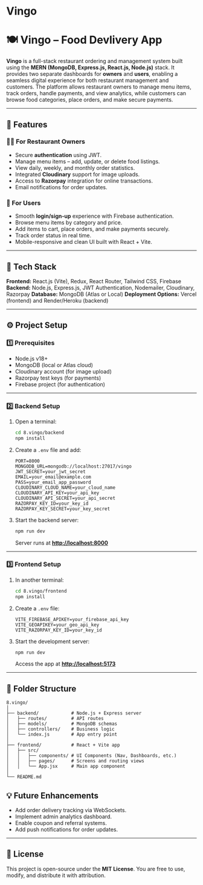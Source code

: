 # Vingo

# 🍽️ Vingo – Food Devlivery App

**Vingo** is a full-stack restaurant ordering and management system built using the **MERN (MongoDB, Express.js, React.js, Node.js)** stack.
It provides two separate dashboards for **owners** and **users**, enabling a seamless digital experience for both restaurant management and customers.
The platform allows restaurant owners to manage menu items, track orders, handle payments, and view analytics, while customers can browse food categories, place orders, and make secure payments.

---

## 🚀 Features

### 👨‍💼 For Restaurant Owners

* Secure **authentication** using JWT.
* Manage menu items – add, update, or delete food listings.
* View daily, weekly, and monthly order statistics.
* Integrated **Cloudinary** support for image uploads.
* Access to **Razorpay** integration for online transactions.
* Email notifications for order updates.

### 🍴 For Users

* Smooth **login/sign-up** experience with Firebase authentication.
* Browse menu items by category and price.
* Add items to cart, place orders, and make payments securely.
* Track order status in real time.
* Mobile-responsive and clean UI built with React + Vite.

---

## 🧰 Tech Stack

**Frontend:** React.js (Vite), Redux, React Router, Tailwind CSS, Firebase
**Backend:** Node.js, Express.js, JWT Authentication, Nodemailer, Cloudinary, Razorpay
**Database:** MongoDB (Atlas or Local)
**Deployment Options:** Vercel (frontend) and Render/Heroku (backend)

---

## ⚙️ Project Setup

### 1️⃣ Prerequisites

* Node.js v18+
* MongoDB (local or Atlas cloud)
* Cloudinary account (for image upload)
* Razorpay test keys (for payments)
* Firebase project (for authentication)

---

### 2️⃣ Backend Setup

1. Open a terminal:

   ```bash
   cd 8.vingo/backend
   npm install
   ```
2. Create a `.env` file and add:

   ```env
   PORT=8000
   MONGODB_URL=mongodb://localhost:27017/vingo
   JWT_SECRET=your_jwt_secret
   EMAIL=your_email@example.com
   PASS=your_email_app_password
   CLOUDINARY_CLOUD_NAME=your_cloud_name
   CLOUDINARY_API_KEY=your_api_key
   CLOUDINARY_API_SECRET=your_api_secret
   RAZORPAY_KEY_ID=your_key_id
   RAZORPAY_KEY_SECRET=your_key_secret
   ```
3. Start the backend server:

   ```bash
   npm run dev
   ```

   Server runs at **[http://localhost:8000](http://localhost:8000)**

---

### 3️⃣ Frontend Setup

1. In another terminal:

   ```bash
   cd 8.vingo/frontend
   npm install
   ```
2. Create a `.env` file:

   ```env
   VITE_FIREBASE_APIKEY=your_firebase_api_key
   VITE_GEOAPIKEY=your_geo_api_key
   VITE_RAZORPAY_KEY_ID=your_key_id
   ```
3. Start the development server:

   ```bash
   npm run dev
   ```

   Access the app at **[http://localhost:5173](http://localhost:5173)**

---

## 🧩 Folder Structure

```
8.vingo/
│
├── backend/            # Node.js + Express server
│   ├── routes/         # API routes
│   ├── models/         # MongoDB schemas
│   ├── controllers/    # Business logic
│   └── index.js        # App entry point
│
├── frontend/           # React + Vite app
│   ├── src/
│   │   ├── components/ # UI Components (Nav, Dashboards, etc.)
│   │   ├── pages/      # Screens and routing views
│   │   └── App.jsx     # Main app component
│
└── README.md
```

## 💡 Future Enhancements

* Add order delivery tracking via WebSockets.
* Implement admin analytics dashboard.
* Enable coupon and referral systems.
* Add push notifications for order updates.

---

## 🧾 License

This project is open-source under the **MIT License**. You are free to use, modify, and distribute it with attribution.
